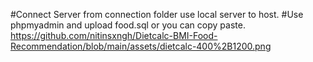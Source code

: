 #Connect Server from connection folder use local server to host.
#Use phpmyadmin and upload food.sql or you can copy paste.
https://github.com/nitinsxngh/Dietcalc-BMI-Food-Recommendation/blob/main/assets/dietcalc-400%2B1200.png
